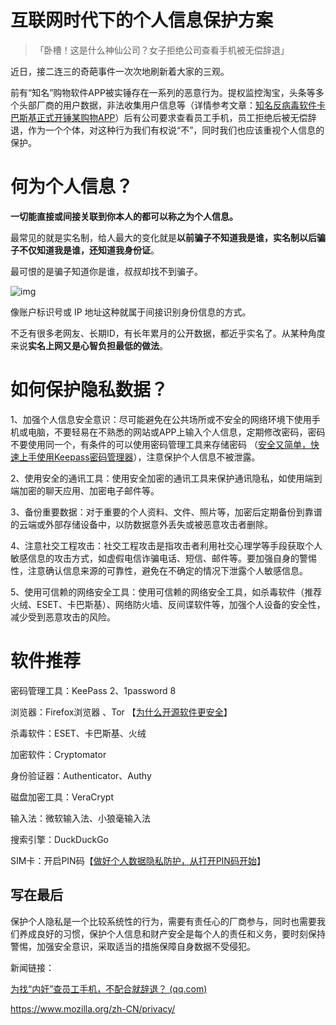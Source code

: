 # 互联网时代下的个人信息保护方案

> 「卧槽！这是什么神仙公司？女子拒绝公司查看手机被无偿辞退」

近日，接二连三的奇葩事件一次次地刷新着大家的三观。

前有“知名”购物软件APP被实锤存在一系列的恶意行为。提权监控淘宝，头条等多个头部厂商的用户数据，非法收集用户信息等（详情参考文章：[知名反病毒软件卡巴斯基正式开锤某购物APP](http://mp.weixin.qq.com/s?__biz=MzI3NzcwOTY4MQ==&mid=2247484759&idx=1&sn=26df98cc324936074610e678d198d806&chksm=eb635349dc14da5ff206bdc1c2911a97556cba8d375cf30b1c1adac1d92ae49b1ce6ed7ab0f6#rd)）后有公司要求查看员工手机，员工拒绝后被无偿辞退，作为一个个体，对这种行为我们有权说“不”，同时我们也应该重视个人信息的保护。

# 何为个人信息？

**一切能直接或间接关联到你本人的都可以称之为个人信息。**

最常见的就是实名制，给人最大的变化就是**以前骗子不知道我是谁，实名制以后骗子不仅知道我是谁，还知道我身份证**。

最可恨的是骗子知道你是谁，叔叔却找不到骗子。

![img](https://mmbiz.qpic.cn/mmbiz_png/98WuqUtT9HqQNYvibCnOJf1aHg35yssoe9uibZCqicSKXpdictNNczR7LVAuqynZrSJ4IuB9PuHFRJ4t5zQvVSnpnw/640?wx_fmt=png)

像账户标识号或 IP 地址这种就属于间接识别身份信息的方式。

不乏有很多老网友、长期ID，有长年累月的公开数据，都近乎实名了。从某种角度来说**实名上网又是心智负担最低的做法**。

# 如何保护隐私数据？

1、加强个人信息安全意识：尽可能避免在公共场所或不安全的网络环境下使用手机或电脑，不要轻易在不熟悉的网站或APP上输入个人信息，定期修改密码，密码不要使用同一个，有条件的可以使用密码管理工具来存储密码 （[安全又简单，快速上手使用Keepass密码管理器](http://mp.weixin.qq.com/s?__biz=MzI3NzcwOTY4MQ==&mid=2247484737&idx=1&sn=e45c368db8791cdce78ad6ffb895aeb5&chksm=eb63535fdc14da49e545dd4d0318fb89eaac933c47950d862f7d7fd07d1f7da6be34fd3c247c#rd)），注意保护个人信息不被泄露。

2、使用安全的通讯工具：使用安全加密的通讯工具来保护通讯隐私，如使用端到端加密的聊天应用、加密电子邮件等。

3、备份重要数据：对于重要的个人资料、文件、照片等，加密后定期备份到靠谱的云端或外部存储设备中，以防数据意外丢失或被恶意攻击者删除。

4、注意社交工程攻击：社交工程攻击是指攻击者利用社交心理学等手段获取个人敏感信息的攻击方式，如虚假电信诈骗电话、短信、邮件等。要加强自身的警惕性，注意确认信息来源的可靠性，避免在不确定的情况下泄露个人敏感信息。

5、使用可信赖的网络安全工具：使用可信赖的网络安全工具，如杀毒软件（推荐火绒、ESET、卡巴斯基）、网络防火墙、反间谍软件等，加强个人设备的安全性，减少受到恶意攻击的风险。

# 软件推荐

密码管理工具：KeePass 2、1password 8

浏览器：Firefox浏览器 、Tor 【[为什么开源软件更安全](http://mp.weixin.qq.com/s?__biz=MzI3NzcwOTY4MQ==&mid=2247484765&idx=1&sn=640ddc6c6c17ded3d788ffb2686d4e88&chksm=eb635343dc14da5594d71fe983032ef29514784ab501bced372d1b22ad59fde5895c22a5eb27#rd)】

杀毒软件：ESET、卡巴斯基、火绒

加密软件：Cryptomator

身份验证器：Authenticator、Authy

磁盘加密工具：VeraCrypt

输入法：微软输入法、小狼毫输入法

搜索引擎：DuckDuckGo

SIM卡：开启PIN码【[做好个人数据隐私防护，从打开PIN码开始](http://mp.weixin.qq.com/s?__biz=MzI3NzcwOTY4MQ==&mid=2247484640&idx=1&sn=bf9089c02194c2c8d01f4c3413101b00&chksm=eb6352fedc14dbe8bdfec23b1c46426a6af54512d0bea5d4c83810376f1397bba774e307eb77#rd)】

## 写在最后

保护个人隐私是一个比较系统性的行为，需要有责任心的厂商参与，同时也需要我们养成良好的习惯，保护个人信息和财产安全是每个人的责任和义务，要时刻保持警惕，加强安全意识，采取适当的措施保障自身数据不受侵犯。





新闻链接：

[为找“内奸”查员工手机，不配合就辞退？ (qq.com)](https://mp.weixin.qq.com/s/QRWw2tMgUQl26N_5S3pFsw)

https://www.mozilla.org/zh-CN/privacy/